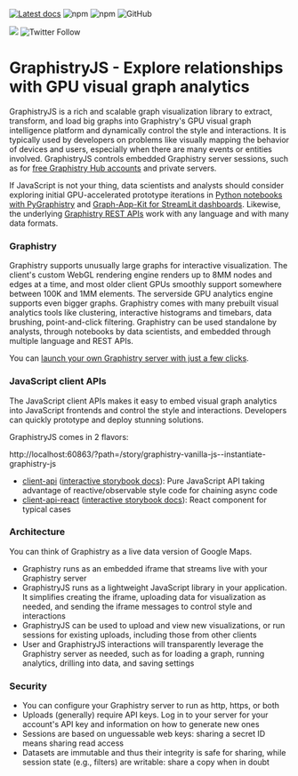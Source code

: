 [![Latest docs](https://img.shields.io/badge/docs-latest-brightgreen)](http://hub.graphistry.com/docs)
![npm](https://img.shields.io/npm/v/@graphistry/client-api?label=%40graphistry%2Fclient-api&logo=npm)
![npm](https://img.shields.io/npm/v/@graphistry/client-api?label=%40graphistry%2Fclient-api-react&logo=npm)
![GitHub](https://img.shields.io/github/license/graphistry/graphistry-js)

[<img src="https://img.shields.io/badge/slack-Graphistry%20chat-yellow.svg?logo=slack">](https://join.slack.com/t/graphistry-community/shared_invite/zt-53ik36w2-fpP0Ibjbk7IJuVFIRSnr6g) 
![Twitter Follow](https://img.shields.io/twitter/follow/graphistry)


# GraphistryJS - Explore relationships with GPU visual graph analytics

GraphistryJS is a rich and scalable graph visualization library to extract, transform, and load big graphs into Graphistry's GPU visual graph intelligence platform and dynamically control the style and interactions. It is typically used by developers on problems like visually mapping the behavior of devices and users, especially when there are many events or entities involved.  GraphistryJS controls embedded Graphistry server sessions, such as for [free Graphistry Hub accounts](https://www.graphistry.com/get-started) and private servers.

If JavaScript is not your thing, data scientists and analysts should consider exploring initial GPU-accelerated prototype iterations in [Python notebooks with PyGraphistry](https://github.com/graphistry/pygraphistry) and [Graph-App-Kit for StreamLit dashboards](https://github.com/graphistry/graph-app-kit). Likewise, the underlying [Graphistry REST APIs](https://hub.graphistry.com/docs/api/) work with any language and with many data formats.

### Graphistry
Graphistry supports unusually large graphs for interactive visualization. The client's custom WebGL rendering engine renders up to 8MM nodes and edges at a time, and most older client GPUs smoothly support somewhere between 100K and 1MM elements. The serverside GPU analytics engine supports even bigger graphs. Graphistry comes with many prebuilt visual analytics tools like clustering, interactive histograms and timebars, data brushing, point-and-click filtering.  Graphistry can be used standalone by analysts, through notebooks by data scientists, and embedded through multiple language and REST APIs.

You can [launch your own Graphistry server with just a few clicks](https://www.graphistry.com/get-started).

### JavaScript client APIs
The JavaScript client APIs makes it easy to embed visual graph analytics into JavaScript frontends and control the style and interactions. Developers can quickly prototype and deploy stunning solutions.

GraphistryJS comes in 2 flavors:

http://localhost:60863/?path=/story/graphistry-vanilla-js--instantiate-graphistry-js

* [client-api](projects/client-api/README.md) ([interactive storybook docs](https://graphistry.github.io/graphistry-js/?path=/story/graphistry-vanilla-js)): Pure JavaScript API taking advantage of reactive/observable style code for chaining async code
* [client-api-react](projects/client-api-react/README.md) ([interactive storybook docs](https://graphistry.github.io/graphistry-js/)): React component for typical cases

### Architecture

You can think of Graphistry as a live data version of Google Maps.

* Graphistry runs as an embedded iframe that streams live with your Graphistry server
* GraphistryJS runs as a lightweight JavaScript library in your application. It simplifies creating the iframe, uploading data for visualization as needed, and sending the iframe messages to control style and interactions
* GraphistryJS can be used to upload and view new visualizations, or run sessions for existing uploads, including those from other clients
* User and GraphistryJS interactions will transparently leverage the Graphistry server as needed, such as for loading a graph, running analytics, drilling into data, and saving settings

### Security

* You can configure your Graphistry server to run as http, https, or both
* Uploads (generally) require API keys. Log in to your server for your account's API key and information on how to generate new ones
* Sessions are based on unguessable web keys: sharing a secret ID means sharing read access
* Datasets are immutable and thus their integrity is safe for sharing, while session state (e.g., filters) are writable: share a copy when in doubt
